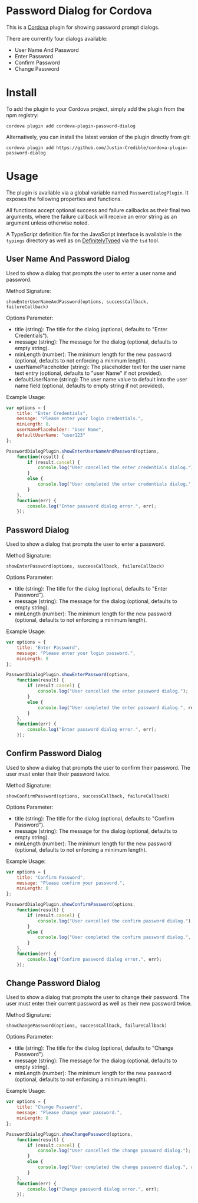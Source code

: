 # Password Dialog for Cordova

This is a [Cordova](http://cordova.apache.org/) plugin for showing password prompt dialogs.

There are currently four dialogs available:
* User Name And Password
* Enter Password
* Confirm Password
* Change Password

# Install

To add the plugin to your Cordova project, simply add the plugin from the npm registry:

    cordova plugin add cordova-plugin-password-dialog

Alternatively, you can install the latest version of the plugin directly from git:

    cordova plugin add https://github.com/Justin-Credible/cordova-plugin-password-dialog

# Usage

The plugin is available via a global variable named `PasswordDialogPlugin`. It exposes the following properties and functions.

All functions accept optional success and failure callbacks as their final two arguments, where the failure callback will receive an error string as an argument unless otherwise noted.

A TypeScript definition file for the JavaScript interface is available in the `typings` directory as well as on [DefinitelyTyped](https://github.com/borisyankov/DefinitelyTyped) via the `tsd` tool.

## User Name And Password Dialog

Used to show a dialog that prompts the user to enter a user name and password.

Method Signature:

`showEnterUserNameAndPassword(options, successCallback, failureCallback)`

Options Parameter:

* title (string): The title for the dialog (optional, defaults to "Enter Credentials").
* message (string): The message for the dialog (optional, defaults to empty string).
* minLength (number): The minimum length for the new password (optional, defaults to not enforcing a minimum length).
* userNamePlaceholder (string): The placeholder text for the user name text entry (optional, defaults to "user Name" if not provided).
* defaultUserName (string): The user name value to default into the user name field (optional, defaults to empty string if not provided).

Example Usage:

```javascript
var options = {
    title: "Enter Credentials",
    message: "Please enter your login credentials.",
    minLength: 8,
    userNamePlaceholder: "User Name",
    defaultUserName: "user123"
};

PasswordDialogPlugin.showEnterUserNameAndPassword(options,
    function(result) {
        if (result.cancel) {
            console.log("User cancelled the enter credentials dialog.");
        }
        else {
            console.log("User completed the enter credentials dialog.", result.password);
        }
    },
    function(err) {
        console.log("Enter password dialog error.", err);
    });
```

## Password Dialog

Used to show a dialog that prompts the user to enter a password.

Method Signature:

`showEnterPassword(options, successCallback, failureCallback)`

Options Parameter:

* title (string): The title for the dialog (optional, defaults to "Enter Password").
* message (string): The message for the dialog (optional, defaults to empty string).
* minLength (number): The minimum length for the new password (optional, defaults to not enforcing a minimum length).

Example Usage:

```javascript
var options = {
    title: "Enter Password",
    message: "Please enter your login password.",
    minLength: 8
};

PasswordDialogPlugin.showEnterPassword(options,
    function(result) {
        if (result.cancel) {
            console.log("User cancelled the enter password dialog.");
        }
        else {
            console.log("User completed the enter password dialog.", result.password);
        }
    },
    function(err) {
        console.log("Enter password dialog error.", err);
    });
```

## Confirm Password Dialog

Used to show a dialog that prompts the user to confirm their password. The user must enter their their password twice.

Method Signature:

`showConfirmPassword(options, successCallback, failureCallback)`

Options Parameter:

* title (string): The title for the dialog (optional, defaults to "Confirm Password").
* message (string): The message for the dialog (optional, defaults to empty string).
* minLength (number): The minimum length for the new password (optional, defaults to not enforcing a minimum length).

Example Usage:

```javascript
var options = {
    title: "Confirm Password",
    message: "Please confirm your password.",
    minLength: 8
};

PasswordDialogPlugin.showConfirmPassword(options,
    function(result) {
        if (result.cancel) {
            console.log("User cancelled the confirm password dialog.");
        }
        else {
            console.log("User completed the confirm password dialog.", result.password);
        }
    },
    function(err) {
        console.log("Confirm password dialog error.", err);
    });
```

## Change Password Dialog

Used to show a dialog that prompts the user to change their password. The user must enter their current password as well as their new password twice.

Method Signature:

`showChangePassword(options, successCallback, failureCallback)`

Options Parameter:

* title (string): The title for the dialog (optional, defaults to "Change Password").
* message (string): The message for the dialog (optional, defaults to empty string).
* minLength (number): The minimum length for the new password (optional, defaults to not enforcing a minimum length).

Example Usage:

```javascript
var options = {
    title: "Change Password",
    message: "Please change your password.",
    minLength: 8
};

PasswordDialogPlugin.showChangePassword(options,
    function(result) {
        if (result.cancel) {
            console.log("User cancelled the change password dialog.");
        }
        else {
            console.log("User completed the change password dialog.", result.currentPassword, result.newPassword);
        }
    },
    function(err) {
        console.log("Change password dialog error.", err);
    });
```
